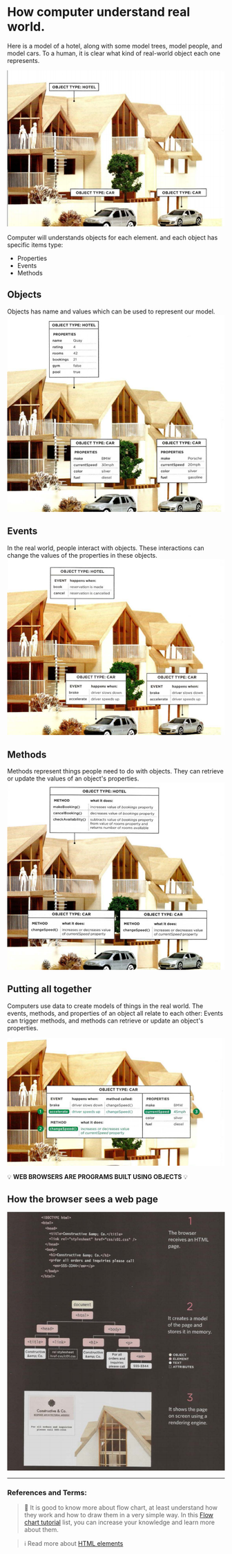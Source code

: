 # How computer understand real world.

Here is a model of a hotel, along with some model trees, model people, and model cars. To a human, it is clear what kind of real-world object each one represents.

![models](models.png)

Computer will understands objects for each element. and each object has specific items type:

- Properties
- Events
- Methods

## Objects

Objects has name and values which can be used to represent our model.
![objects](objects.png)

## Events

In the real world, people interact with objects. These interactions can change the values of the properties in these objects.
![events](events.png)

## Methods

Methods represent things people need to do with objects. They can retrieve or update the values of an object's properties.
![methods](methods.png)

## Putting all together

Computers use data to create models of things in the real world. The events, methods, and properties of an object all relate to each other:
Events can trigger methods, and methods can retrieve or update an object's properties.

![alltogether](alltogether.png)

:bulb: **WEB BROWSERS ARE PROGRAMS BUILT USING OBJECTS** :bulb:

## How the browser sees a web page

![howbrowserrender](howbrowserrender.png)

---

### References and Terms:

> :gem: It is good to know more about flow chart, at least understand how they work and how to draw them in a very simple way. In this [Flow chart tutorial](https://www.youtube.com/watch?v=6F8cTBbh_TI&list=PLMQ4k-hUWGNl-_4tGH-2Gq-06yZbzl5az) list, you can increase your knowledge and learn more about them.

> :information_source: Read more about [HTML elements](https://en.wikipedia.org/wiki/HTML_element#Elements_vs._tags)
